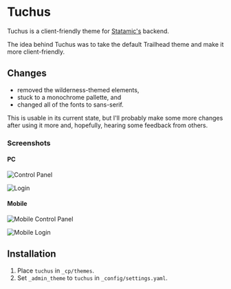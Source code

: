 # Tuchus
Tuchus is a client-friendly theme for [Statamic's](http://statamic.com/) backend.

The idea behind Tuchus was to take the default Trailhead theme and make it more client-friendly.

## Changes
* removed the wilderness-themed elements,
* stuck to a monochrome pallette, and 
* changed all of the fonts to sans-serif.

This is usable in its current state, but I'll probably make some more changes after using it more and, hopefully, hearing some feedback from others.

### Screenshots
#### PC
![Control Panel](https://raw.github.com/curtisblackwell/tuchus/master/screenshots/control-panel.png)

![Login](https://raw.github.com/curtisblackwell/tuchus/master/screenshots/login.png)

#### Mobile
![Mobile Control Panel](https://raw.github.com/curtisblackwell/tuchus/master/screenshots/mobile-control-panel.png)

![Mobile Login](https://raw.github.com/curtisblackwell/tuchus/master/screenshots/mobile-login.png)

## Installation
1. Place `tuchus` in `_cp/themes`.
2. Set `_admin_theme` to `tuchus` in `_config/settings.yaml`.